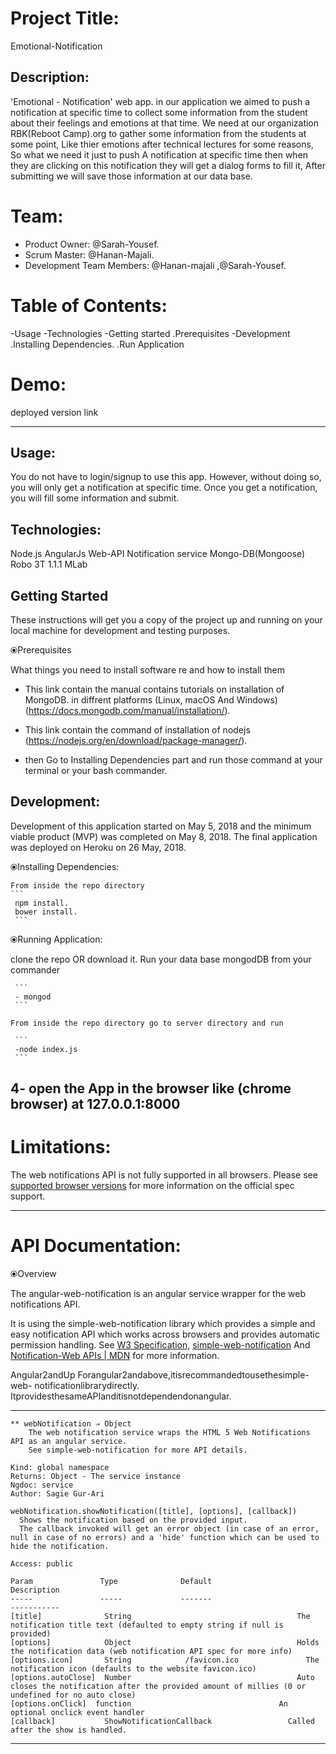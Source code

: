 # Project Title:

Emotional-Notification

## Description:

'Emotional - Notification' web app. in our application we aimed to push a notification at specific time to collect some information from the student about their feelings and emotions at that time.
 We need at our organization RBK(Reboot Camp).org to gather some information from the students at some point, 
 Like thier emotions after technical lectures for some reasons, So what we need it just to push 
 A notification at specific time then when they are clicking  on this notification they will get a dialog forms to fill it,
 After submitting we will save those information at our data base.

# Team:
 - Product Owner: @Sarah-Yousef.
 - Scrum Master: @Hanan-Majali.
 - Development Team Members: @Hanan-majali ,@Sarah-Yousef.

# Table of Contents:

  -Usage
  -Technologies
  -Getting started
    .Prerequisites
  -Development
    .Installing Dependencies.
    .Run Application

# Demo:

deployed version link  

--------------------------------------------------------------------------------------------------------------------------------------------------------------------    

## Usage:

You do not have to login/signup to use this app. However, without doing so, you will only get a notification at specific time. Once you get a notification, you will fill some information and submit.

## Technologies:

   Node.js
   AngularJs
   Web-API Notification service
   Mongo-DB(Mongoose)
   Robo 3T 1.1.1
   MLab

## Getting Started

These instructions will get you a copy of the project up and running on your local machine for development and testing purposes.

  ⦿Prerequisites

   What things you need to install software re and how to install them 
   * This link contain the manual contains tutorials on installation of MongoDB. in diffrent platforms (Linux, macOS And Windows)
       (https://docs.mongodb.com/manual/installation/).
   * This link contain the command of installation of nodejs
       (https://nodejs.org/en/download/package-manager/).

   * then Go to Installing Dependencies part and run those command at your terminal or your bash commander.

## Development:

  Development of this application started on May 5, 2018 and the minimum viable product (MVP) was completed on May 8, 2018. The final application was deployed on Heroku on 26 May, 2018.

  ⦿Installing Dependencies:

    From inside the repo directory 
    ```
     npm install.
     bower install.
     ```

   
  ⦿Running Application:

   clone the repo OR download it.
    Run your data base mongodDB from your commander

     ```
     - mongod
     ```

    From inside the repo directory go to server directory and run
    
     ```
     -node index.js 
     ```
   4- open the App in the browser like (chrome browser) at 127.0.0.1:8000  
--------------------------------------------------------------------------------------------------------------------------------------------------------------

# Limitations:
The web notifications API is not fully supported in all browsers.
Please see [supported browser versions](https://caniuse.com/#feat=notifications) for more information on the official spec support.

--------------------------------------------------------------------------------------------------------------------------------------------------------------

# API Documentation:

  ⦿Overview 

  The angular-web-notification is an angular service wrapper for the web notifications API.

It is using the simple-web-notification library which provides a simple and easy notification API which works across browsers and provides automatic permission handling.
See [W3 Specification](https://dvcs.w3.org/hg/notifications/raw-file/tip/Overview.html), [simple-web-notification](https://github.com/sagiegurari/simple-web-notification) 
And [Notification-Web APIs | MDN](https://developer.mozilla.org/en-US/docs/Web/API/notification) for more information.

 Angular2andUp Forangular2andabove,itisrecommandedtousethesimple-web-
 notificationlibrarydirectly.
 ItprovidesthesameAPIanditisnotdependendonangular.

--------------------------------------------------------------------------------------------------------------------------------------------------------------
```
** webNotification ⇒ Object
    The web notification service wraps the HTML 5 Web Notifications API as an angular service.
    See simple-web-notification for more API details.

Kind: global namespace
Returns: Object - The service instance
Ngdoc: service
Author: Sagie Gur-Ari

webNotification.showNotification([title], [options], [callback])
  Shows the notification based on the provided input.
  The callback invoked will get an error object (in case of an error, null in case of no errors) and a 'hide' function which can be used to hide the notification.

Access: public

Param               Type              Default                                       Description
-----               -----             -------                                       -----------
[title]              String                                     The notification title text (defaulted to empty string if null is provided)
[options]            Object                                     Holds the notification data (web notification API spec for more info)
[options.icon]       String            /favicon.ico               The notification icon (defaults to the website favicon.ico)
[options.autoClose]  Number                                     Auto closes the notification after the provided amount of millies (0 or undefined for no auto close)
[options.onClick]  function                                 An optional onclick event handler
[callback]           ShowNotificationCallback                 Called after the show is handled.

```
--------------------------------------------------------------------------------------------------------------------------------------------------------------


























